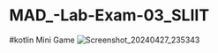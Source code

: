 # MAD_-Lab-Exam-03_SLIIT
#kotlin Mini Game
![Screenshot_20240427_235343](https://github.com/LasithaRavimal/MAD_-Lab-Exam-03_SLIIT/assets/125814086/4f452867-65fd-4d2a-847a-188755e02812)
 
